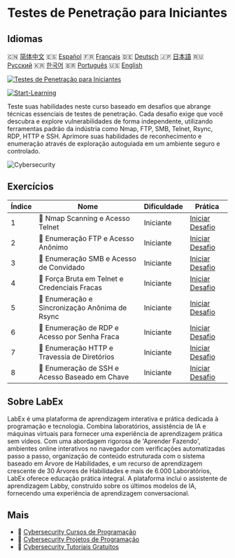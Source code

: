# Testes de Penetração para Iniciantes

## Idiomas

🇨🇳 [简体中文](README_zh.md) 🇪🇸 [Español](README_es.md) 🇫🇷 [Français](README_fr.md) 🇩🇪 [Deutsch](README_de.md) 🇯🇵 [日本語](README_ja.md) 🇷🇺 [Русский](README_ru.md) 🇰🇷 [한국어](README_ko.md) 🇧🇷 [Português](README_pt.md) 🇺🇸 [English](README.md) 

[![Testes de Penetração para Iniciantes](https://cover-creator.labex.io/penetration-testing-for-beginners.png?lang=pt)](https://labex.io/pt/courses/penetration-testing-for-beginners)

[![Start-Learning](https://img.shields.io/badge/Start-Learning-whitesmoke?style=for-the-badge)](https://labex.io/pt/courses/penetration-testing-for-beginners)

Teste suas habilidades neste curso baseado em desafios que abrange técnicas essenciais de testes de penetração. Cada desafio exige que você descubra e explore vulnerabilidades de forma independente, utilizando ferramentas padrão da indústria como Nmap, FTP, SMB, Telnet, Rsync, RDP, HTTP e SSH. Aprimore suas habilidades de reconhecimento e enumeração através de exploração autoguiada em um ambiente seguro e controlado.

![Cybersecurity](https://img.shields.io/badge/Cybersecurity-whitesmoke?style=for-the-badge&logo=cybersecurity)


## Exercícios

|   Índice | Nome                                            | Dificuldade   | Prática                                                                                                                      |
|----------|-------------------------------------------------|---------------|------------------------------------------------------------------------------------------------------------------------------|
|        1 | 🎯  Nmap Scanning e Acesso Telnet               | Iniciante     | <a target='_blank' href='https://labex.io/pt/labs/nmap-nmap-scanning-and-telnet-access-596683'>Iniciar Desafio</a>           |
|        2 | 🎯  Enumeração FTP e Acesso Anônimo             | Iniciante     | <a target='_blank' href='https://labex.io/pt/labs/linux-ftp-enumeration-and-anonymous-access-596695'>Iniciar Desafio</a>     |
|        3 | 🎯  Enumeração SMB e Acesso de Convidado        | Iniciante     | <a target='_blank' href='https://labex.io/pt/labs/linux-smb-enumeration-and-guest-access-596724'>Iniciar Desafio</a>         |
|        4 | 🎯  Força Bruta em Telnet e Credenciais Fracas  | Iniciante     | <a target='_blank' href='https://labex.io/pt/labs/linux-telnet-brute-force-and-weak-credentials-596726'>Iniciar Desafio</a>  |
|        5 | 🎯  Enumeração e Sincronização Anônima de Rsync | Iniciante     | <a target='_blank' href='https://labex.io/pt/labs/linux-rsync-enumeration-and-anonymous-sync-596723'>Iniciar Desafio</a>     |
|        6 | 🎯  Enumeração de RDP e Acesso por Senha Fraca  | Iniciante     | <a target='_blank' href='https://labex.io/pt/labs/linux-rdp-enumeration-and-weak-password-access-596722'>Iniciar Desafio</a> |
|        7 | 🎯  Enumeração HTTP e Travessia de Diretórios   | Iniciante     | <a target='_blank' href='https://labex.io/pt/labs/linux-http-enumeration-and-directory-traversal-596721'>Iniciar Desafio</a> |
|        8 | 🎯  Enumeração de SSH e Acesso Baseado em Chave | Iniciante     | <a target='_blank' href='https://labex.io/pt/labs/linux-ssh-enumeration-and-key-based-access-596725'>Iniciar Desafio</a>     |

## Sobre LabEx

LabEx é uma plataforma de aprendizagem interativa e prática dedicada à programação e tecnologia. Combina laboratórios, assistência de IA e máquinas virtuais para fornecer uma experiência de aprendizagem prática sem vídeos. Com uma abordagem rigorosa de 'Aprender Fazendo', ambientes online interativos no navegador com verificações automatizadas passo a passo, organização de conteúdo estruturada com o sistema baseado em Árvore de Habilidades, e um recurso de aprendizagem crescente de 30 Árvores de Habilidades e mais de 6.000 Laboratórios, LabEx oferece educação prática integral. A plataforma inclui o assistente de aprendizagem Labby, construído sobre os últimos modelos de IA, fornecendo uma experiência de aprendizagem conversacional.

## Mais

- 🔗 [Cybersecurity Cursos de Programação](https://github.com/labex-labs/awesome-programming-courses)
- 🔗 [Cybersecurity Projetos de Programação](https://github.com/labex-labs/awesome-programming-projects)
- 🔗 [Cybersecurity Tutoriais Gratuitos](https://github.com/labex-labs/cybersecurity-free-tutorials)

